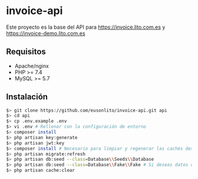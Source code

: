 # invoice-api

Este proyecto es la base del API para https://invoice.lito.com.es y https://invoice-demo.lito.com.es

## Requisitos

* Apache/nginx
* PHP >= 7.4
* MySQL >= 5.7

## Instalación

```bash
$> git clone https://github.com/eusonlito/invoice-api.git api
$> cd api
$> cp .env.example .env
$> vi .env # Rellenar con la configuración de entorno
$> composer install
$> php artisan key:generate
$> php artisan jwt:key
$> composer install # Necesario para limpiar y regenerar las cachés después de realizar cambios en el .env
$> php artisan migrate:refresh
$> php artisan db:seed --class=Database\\Seeds\\Database
$> php artisan db:seed --class=Database\\Fake\\Fake # Si deseas datos de prueba
$> php artisan cache:clear
```
